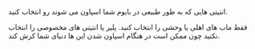 انتیتی هایی که به طور طبیعی در بایوم شما اسپاون می شوند رو انتخاب کنید.

فقط ماب های اهلی یا وحشی را انتخاب کنید. پلیر یا انتیتی های مخصوصی را انتخاب نکنید چون ممکن است در هنگام اسپاون شدن این ها دنیای شما کرش کند.